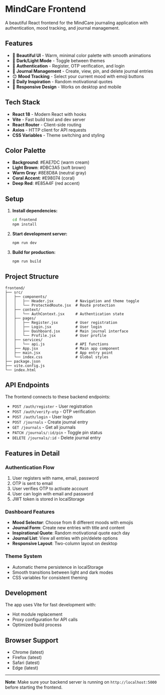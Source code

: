 # MindCare Frontend

A beautiful React frontend for the MindCare journaling application with authentication, mood tracking, and journal management.

## Features

- 🌸 **Beautiful UI** - Warm, minimal color palette with smooth animations
- 🌙 **Dark/Light Mode** - Toggle between themes
- 🔐 **Authentication** - Register, OTP verification, and login
- 📝 **Journal Management** - Create, view, pin, and delete journal entries
- 😊 **Mood Tracking** - Select your current mood with emoji buttons
- 💭 **Daily Inspiration** - Random motivational quotes
- 📱 **Responsive Design** - Works on desktop and mobile

## Tech Stack

- **React 18** - Modern React with hooks
- **Vite** - Fast build tool and dev server
- **React Router** - Client-side routing
- **Axios** - HTTP client for API requests
- **CSS Variables** - Theme switching and styling

## Color Palette

- **Background**: #EAE7DC (warm cream)
- **Light Brown**: #DBC3A5 (soft brown)
- **Warm Gray**: #8E8D8A (neutral gray)
- **Coral Accent**: #E98074 (coral)
- **Deep Red**: #E85A4F (red accent)

## Setup

1. **Install dependencies:**
   ```bash
   cd frontend
   npm install
   ```

2. **Start development server:**
   ```bash
   npm run dev
   ```

3. **Build for production:**
   ```bash
   npm run build
   ```

## Project Structure

```
frontend/
├── src/
│   ├── components/
│   │   ├── Header.jsx          # Navigation and theme toggle
│   │   └── ProtectedRoute.jsx  # Route protection
│   ├── context/
│   │   └── AuthContext.jsx     # Authentication state
│   ├── pages/
│   │   ├── Register.jsx        # User registration
│   │   ├── Login.jsx           # User login
│   │   ├── Dashboard.jsx       # Main journal interface
│   │   └── Profile.jsx         # User profile
│   ├── services/
│   │   └── api.js              # API functions
│   ├── App.jsx                 # Main app component
│   ├── main.jsx                # App entry point
│   └── index.css               # Global styles
├── package.json
├── vite.config.js
└── index.html
```

## API Endpoints

The frontend connects to these backend endpoints:

- `POST /auth/register` - User registration
- `POST /auth/verify-otp` - OTP verification
- `POST /auth/login` - User login
- `POST /journals` - Create journal entry
- `GET /journals` - Get all journals
- `PATCH /journals/:id/pin` - Toggle pin status
- `DELETE /journals/:id` - Delete journal entry

## Features in Detail

### Authentication Flow
1. User registers with name, email, password
2. OTP is sent to email
3. User verifies OTP to activate account
4. User can login with email and password
5. JWT token is stored in localStorage

### Dashboard Features
- **Mood Selector**: Choose from 8 different moods with emojis
- **Journal Form**: Create new entries with title and content
- **Inspirational Quote**: Random motivational quote each day
- **Journal List**: View all entries with pin/delete options
- **Responsive Layout**: Two-column layout on desktop

### Theme System
- Automatic theme persistence in localStorage
- Smooth transitions between light and dark modes
- CSS variables for consistent theming

## Development

The app uses Vite for fast development with:
- Hot module replacement
- Proxy configuration for API calls
- Optimized build process

## Browser Support

- Chrome (latest)
- Firefox (latest)
- Safari (latest)
- Edge (latest)

---

**Note**: Make sure your backend server is running on `http://localhost:5000` before starting the frontend. 